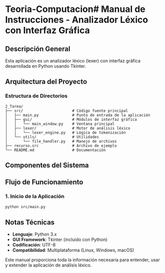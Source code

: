 # Teoria-Computacion# Manual de Instrucciones - Analizador Léxico con Interfaz Gráfica

## Descripción General

Esta aplicación es un analizador léxico (lexer) con interfaz gráfica desarrollada en Python usando Tkinter. 

## Arquitectura del Proyecto

### Estructura de Directorios

```
2_Tarea/
├── src/                      # Código fuente principal
│   ├── main.py               # Punto de entrada de la aplicación
│   ├── gui/                  # Módulos de interfaz gráfica
│   │   └── main_window.py    # Ventana principal
│   ├── lexer/                # Motor de análisis léxico
│   │   └── lexer_engine.py   # Lógica de tokenización
│   └── utils/                # Utilidades
│       └── file_handler.py   # Manejo de archivos
├── recurso.src               # Archivo de ejemplo
└── README.md                 # Documentación
```

## Componentes del Sistema


## Flujo de Funcionamiento

### 1. Inicio de la Aplicación

```bash
python src/main.py
```

## Notas Técnicas

- **Lenguaje**: Python 3.x
- **GUI Framework**: Tkinter (incluido con Python)
- **Codificación**: UTF-8
- **Compatibilidad**: Multiplataforma (Linux, Windows, macOS)

Este manual proporciona toda la información necesaria para entender, usar y extender la aplicación de análisis léxico.
